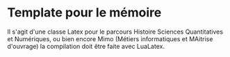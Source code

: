 # Template pour le mémoire

Il s'agit d'une classe Latex pour le parcours Histoire Sciences Quantitatives et Numériques, ou bien encore Mimo (Métiers informatiques et MAitrise d'ouvrage) la compilation doit être faite avec LuaLatex.

